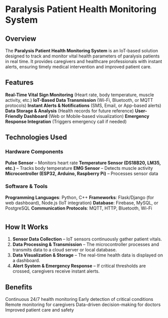 # **Paralysis Patient Health Monitoring System**

## **Overview**
The **Paralysis Patient Health Monitoring System** is an IoT-based solution designed to track and monitor vital health parameters of paralysis patients in real time. It provides caregivers and healthcare professionals with instant alerts, ensuring timely medical intervention and improved patient care.

## **Features**
 **Real-Time Vital Sign Monitoring** (Heart rate, body temperature, muscle activity, etc.)
**IoT-Based Data Transmission** (Wi-Fi, Bluetooth, or MQTT protocols)
 **Instant Alerts & Notifications** (SMS, Email, or App-based alerts)
 **Data Storage & Analysis** (Health records for future reference)
 **User-Friendly Dashboard** (Web or Mobile-based visualization)
 **Emergency Response Integration** (Triggers emergency call if needed)

## **Technologies Used**
### **Hardware Components**
 **Pulse Sensor** – Monitors heart rate
 **Temperature Sensor (DS18B20, LM35, etc.)** – Tracks body temperature
 **EMG Sensor** – Detects muscle activity
 **Microcontroller (ESP32, Arduino, Raspberry Pi)** – Processes sensor data

### **Software & Tools**
 **Programming Languages**: Python, C++
 **Frameworks**: Flask/Django (for web dashboard), Node.js (IoT integration)
**Database**: Firebase, MySQL, or PostgreSQL
**Communication Protocols**: MQTT, HTTP, Bluetooth, Wi-Fi

#
## **How It Works**
1. **Sensor Data Collection** – IoT sensors continuously gather patient vitals.
2. **Data Processing & Transmission** – The microcontroller processes and transmits data to a cloud server or local database.
3. **Data Visualization & Storage** – The real-time health data is displayed on a dashboard.
4. **Alert System & Emergency Response** – If critical thresholds are crossed, caregivers receive instant alerts.

## **Benefits**
Continuous 24/7 health monitoring
Early detection of critical conditions
Remote monitoring for caregivers
Data-driven decision-making for doctors
Improved patient care and safety



